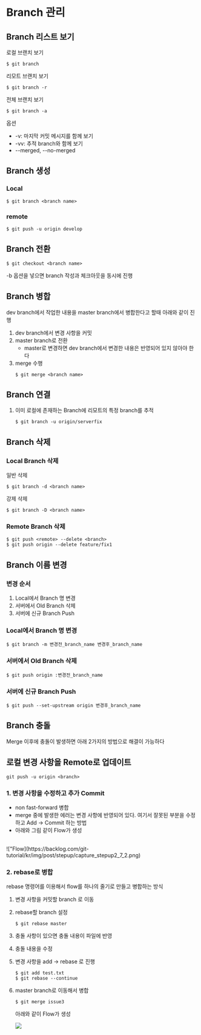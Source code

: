 # Branch 관리
## Branch 리스트 보기
로컬 브랜치 보기
```console
$ git branch
```

리모트 브랜치 보기
```console
$ git branch -r
```

전체 브랜치 보기
```console
$ git branch -a
```

옵션
- -v: 마지막 커밋 메시지를 함께 보기
- -vv: 추적 branch와 함께 보기
- --merged, --no-merged

## Branch 생성
### Local
```console
$ git branch <branch name>
```

### remote
```console
$ git push -u origin develop
```


## Branch 전환
```console
$ git checkout <branch name>
```
-b 옵션을 넣으면 branch 작성과 체크아웃을 동시에 진행

## Branch 병합
dev branch에서 작업한 내용을 master branch에서 병합한다고 할때 아래와 같이 진행

1. dev branch에서 변경 사항을 커밋
2. master branch로 전환
   - master로 변경하면 dev branch에서 변경한 내용은 반영되어 있지 않아야 한다
3. merge 수행
   ```console
   $ git merge <branch name>
   ```
   
## Branch 연결
1. 이미 로컬에 존재하는 Branch에 리모트의 특정 branch를 추적
   ```console
   $ git branch -u origin/serverfix
   ```

## Branch 삭제
### Local Branch 삭제
일반 삭제
```console
$ git branch -d <branch name>
```
강제 삭제
```console
$ git branch -D <branch name>
```

### Remote Branch 삭제
```console
$ git push <remote> --delete <branch>
$ git push origin --delete feature/fix1
```

## Branch 이름 변경
### 변경 순서
1. Local에서 Branch 명 변경
2. 서버에서 Old Branch 삭제
3. 서버에 신규 Branch Push

### Local에서 Branch 명 변경
```console
$ git branch -m 변경전_branch_name 변경후_branch_name
```
### 서버에서 Old Branch 삭제
```console
$ git push origin :변경전_branch_name
```
### 서버에 신규 Branch Push
```console
$ git push --set-upstream origin 변경후_branch_name
```

## Branch 충돌
Merge 이후에 충돌이 발생하면 아래 2가지의 방법으로 해결이 가능하다

## 로컬 변경 사항을 Remote로 업데이트
```console
git push -u origin <branch>
```

### 1. 변경 사항을 수정하고 추가 Commit
- non fast-forward 병합
- merge 중에 발생한 에러는 변경 사항에 반영되어 있다. 여기서 잘못된 부분을 수정하고 Add -> Commit 하는 방법
- 아래와 그림 같이 Flow가 생성
<br>
!["Flow](https://backlog.com/git-tutorial/kr/img/post/stepup/capture_stepup2_7_2.png)

### 2. rebase로 병합
rebase 명령어를 이용해서 flow를 하나의 줄기로 만들고 병합하는 방식
1. 변경 사항을 커밋할 branch 로 이동
2. rebase할 branch 설정
   ```console
   $ git rebase master
   ```
3. 충돌 사항이 있으면 충돌 내용이 파일에 반영
4. 충돌 내용을 수정
5. 변경 사항을 add -> rebase 로 진행
   ```console
   $ git add test.txt
   $ git rebase --continue
   ```
6. master branch로 이동해서 병합
   ```console
   $ git merge issue3
   ```
   아래와 같이 Flow가 생성

   ![](https://backlog.com/git-tutorial/kr/img/post/stepup/capture_stepup2_8_2.png)
